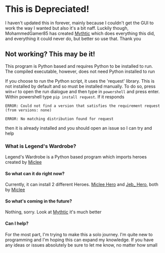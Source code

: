 # This is Depreciated!
I haven't updated this in forever, mainly because I couldn't get the GUI to work the way I wanted but also it's a bit naff. Luckily though, MohammedGamer85 has created [Mythtic](https://github.com/MohammedGamer85/Mythtic/releases) which does everything this did, and everything it could never do, but better so use that. Thank you

## Not working? This may be it!
This program is Python based and requires Python to be installed to run. The compiled executable, however, does not need Python installed to run

If you choose to run the Python script, it uses the 'request' library. This is not installed by default and so must be installed manually. To do so, press win+r to open the run dialogue and then type in `powershell` and press enter. Within powershell type `pip install request`. If it responds

`ERROR: Could not find a version that satisfies the requirement request (from versions: none)`

`ERROR: No matching distribution found for request`

then it is already installed and you should open an issue so I can try and help

### What is Legend's Wardrobe?
Legend's Wardrobe is a Python based program which imports heroes created by [Miclee](https://github.com/Miclee7)

#### So what can it do right now?
Currently, it can install 2 different Heroes. [Miclee Hero](https://www.curseforge.com/minecraft-legends/mods/miclee-skin) and [Jeb_ Hero](https://github.com/LegendsModding/Jeb-Hero/tree/Hero), both by [Miclee](https://github.com/Miclee7)

#### So what's coming in the future?
Nothing, sorry. Look at [Mythtic](https://github.com/MohammedGamer85/Mythtic/releases) it's much better

#### Can I help?
For the most part, I'm trying to make this a solo journey. I'm quite new to programming and I'm hoping this can expand my knowledge. If you have any ideas or issues absolutely be sure to let me know, no matter how small
